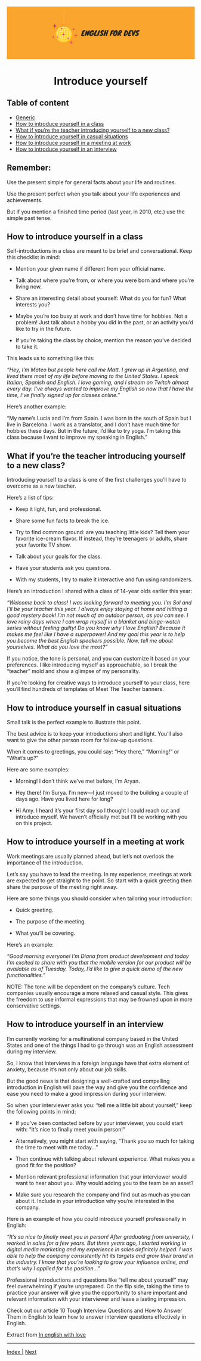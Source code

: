 ![portada](/assets/english_devs.png)

<h1 align= "center">
    Introduce yourself
</h1>


## Table of content

- [Generic]()
- [How to introduce yourself in a class](#how-to-introduce-yourself-in-a-class)
- [What if you’re the teacher introducing yourself to a new class?]()
- [How to introduce yourself in casual situations]()
- [How to introduce yourself in a meeting at work]()
- [How to introduce yourself in an interview]()

## Remember:

Use the present simple for general facts about your life and routines.

Use the present perfect when you talk about your life experiences and achievements.

But if you mention a finished time period (last year, in 2010, etc.) use the simple past tense. 



## How to introduce yourself in a class

Self-introductions in a class are meant to be brief and conversational. Keep this checklist in mind: 

- Mention your given name if different from your official name. 

- Talk about where you’re from, or where you were born and where you’re living now. 

- Share an interesting detail about yourself: What do you for fun? What interests you?

- Maybe you’re too busy at work and don’t have time for hobbies. Not a problem! Just talk about a hobby you did in the past, or an activity you’d like to try in the future.

- If you’re taking the class by choice, mention the reason you’ve decided to take it.

This leads us to something like this:

*“Hey, I’m Mateo but people here call me Matt. I grew up in Argentina, and lived there most of my life before moving to the United States. I speak Italian, Spanish and English. I love gaming, and I stream on Twitch almost every day. I’ve always wanted to improve my English so now that I have the time, I’ve finally signed up for classes online.”*

Here’s another example:

“My name’s Lucia and I’m from Spain. I was born in the south of Spain but I live in Barcelona. I work as a translator, and I don’t have much time for hobbies these days. But in the future, I’d like to try yoga. I’m taking this class because I want to improve my speaking in English.”

## What if you’re the teacher introducing yourself to a new class?

Introducing yourself to a class is one of the first challenges you’ll have to overcome as a new teacher.

Here’s a list of tips:

- Keep it light, fun, and professional. 

- Share some fun facts to break the ice.

- Try to find common ground: are you teaching little kids? Tell them your favorite ice-cream flavor. If instead, they’re teenagers or adults, share your favorite TV show.

- Talk about your goals for the class.

- Have your students ask you questions. 

- With my students, I try to make it interactive and fun using randomizers.

Here’s an introduction I shared with a class of 14-year olds earlier this year:

*“Welcome back to class! I was looking forward to meeting you.
I’m Sol and I’ll be your teacher this year. I always enjoy staying at home and hitting a good mystery book! I’m not much of an outdoor person, as you can see. I love rainy days where I can wrap myself in a blanket and binge-watch series without feeling guilty!
Do you know why I love English? Because it makes me feel like I have a superpower! And my goal this year is to help you become the best English speakers possible. Now, tell me about yourselves. What do you love the most?”*

If you notice, the tone is personal, and you can customize it based on your preferences. I like introducing myself as approachable, so I break the “teacher” mold and show a glimpse of my personality.

If you’re looking for creative ways to introduce yourself to your class, here you’ll find hundreds of templates of Meet The Teacher banners. 



## How to introduce yourself in casual situations

Small talk is the perfect example to illustrate this point. 

The best advice is to keep your introductions short and light. You’ll also want to give the other person room for follow-up questions. 

When it comes to greetings, you could say: “Hey there,” “Morning!” or “What’s up?” 

Here are some examples:

- Morning! I don’t think we’ve met before, I’m Aryan.

- Hey there! I’m Surya. I’m new—I just moved to the building a couple of days ago. Have you lived here for long?

- Hi Amy. I heard it’s your first day so I thought I could reach out and introduce myself. We haven’t officially met but I’ll be working with you on this project.

## How to introduce yourself in a meeting at work
Work meetings are usually planned ahead, but let’s not overlook the importance of the introduction. 

Let’s say you have to lead the meeting. In my experience, meetings at work are expected to get straight to the point. So start with a quick greeting then share the purpose of the meeting right away.

Here are some things you should consider when tailoring your introduction:

- Quick greeting.

- The purpose of the meeting.

- What you’ll be covering.

Here’s an example:

*“Good morning everyone! I’m Diana from product development and today I’m excited to share with you that the mobile version for our product will be available as of Tuesday. Today, I’d like to give a quick demo of the new functionalities.”*

NOTE: The tone will be dependent on the company’s culture. Tech companies usually encourage a more relaxed and casual style. This gives the freedom to use informal expressions that may be frowned upon in more conservative settings.

## How to introduce yourself in an interview
I’m currently working for a multinational company based in the United States and one of the things I had to go through was an English assessment during my interview.

So, I know that interviews in a foreign language have that extra element of anxiety, because it’s not only about our job skills. 

But the good news is that designing a well-crafted and compelling introduction in English will pave the way and give you the confidence and ease you need to make a good impression during your interview. 

So when your interviewer asks you: “tell me a little bit about yourself,” keep the following points in mind:

- If you’ve been contacted before by your interviewer, you could start with: “It’s nice to finally meet you in person!”

- Alternatively, you might start with saying, “Thank you so much for taking the time to meet with me today…”

- Then continue with talking about relevant experience. What makes you a good fit for the position?

- Mention relevant professional information that your interviewer would want to hear about you. Why would adding you to the team be an asset?

- Make sure you research the company and find out as much as you can about it. Include in your introduction why you’re interested in the company.

Here is an example of how you could introduce yourself professionally in English:

*“It’s so nice to finally meet you in person!
After graduating from university, I worked in sales for a few years. But three years ago, I started working in digital media marketing and my experience in sales definitely helped. I was able to help the company consistently hit its targets and grow their brand in the industry. I know that you’re looking to grow your influence online, and that’s why I applied for the position…”*

Professional introductions and questions like “tell me about yourself” may feel overwhelming if you’re unprepared. On the flip side, taking the time to practice your answer will give you the opportunity to share important and relevant information with your interviewer and leave a lasting impression.

Check out our article 10 Tough Interview Questions and How to Answer Them in English to learn how to answer interview questions effectively in English.




Extract from [In english with love](https://www.inenglishwithlove.com/blog/introduce-yourself-in-english)

---
[Index |]() [Next]()